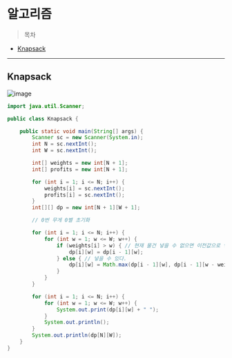 # 알고리즘 

> 목차  


-  [Knapsack](#Knapsack)

---

## Knapsack  

![image](https://user-images.githubusercontent.com/44612896/133530191-b6efd8dc-ca34-4119-afbe-d86b7adad4aa.png)

```java
import java.util.Scanner;

public class Knapsack {

	public static void main(String[] args) {
		Scanner sc = new Scanner(System.in);
		int N = sc.nextInt();
		int W = sc.nextInt();

		int[] weights = new int[N + 1];
		int[] profits = new int[N + 1];

		for (int i = 1; i <= N; i++) {
			weights[i] = sc.nextInt();
			profits[i] = sc.nextInt();
		}
		int[][] dp = new int[N + 1][W + 1];

		// 0번 무게 0별 초기화

		for (int i = 1; i <= N; i++) {
			for (int w = 1; w <= W; w++) {
				if (weights[i] > w) { // 현재 물건 넣을 수 없으면 이전값으로 넣어주기
					dp[i][w] = dp[i - 1][w];
				} else { // 넣을 수 있다.
					dp[i][w] = Math.max(dp[i - 1][w], dp[i - 1][w - weights[i]] + profits[i]);
				}
			}
		}

		for (int i = 1; i <= N; i++) {
			for (int w = 1; w <= W; w++) {
				System.out.print(dp[i][w] + " ");
			}
			System.out.println();
		}
		System.out.println(dp[N][W]);
	}
}
```
